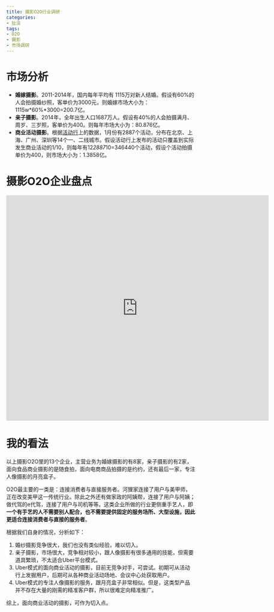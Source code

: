 ```yaml
---
title: 摄影O2O行业调研
categories: 
- 扯淡
tags: 
- O2O
- 摄影
- 市场调研
---
```



# 市场分析

* **婚嫁摄影**。2011-2014年，国内每年平均有 1115万对新人结婚。假设有60%的人会拍摄婚纱照，客单价为3000元，则婚嫁市场大小为：1115w\*60%\*3000=200.7亿。
* **亲子摄影**。2014年，全年出生人口1687万人。假设有40%的人会拍摄满月、周岁、三岁照，客单价为400。则每年市场大小为：80.876亿。
* **商业活动摄影**。根据[活动行](http://www.huodongxing.com/calendar?month=2016-01)上的数据，1月份有2887个活动，分布在北京、上海、广州、深圳等14个一、二线城市。假设活动行上发布的活动只覆盖到实际发生商业活动的1/10，则每年有12*2887*10=346440个活动，假设个活动拍摄单价为400，则市场大小为：1.3858亿。




# 摄影O2O企业盘点

<iframe width="700" height="600" frameborder="0" scrolling="no" src="https://onedrive.live.com/embed?cid=291833EB38AA4FA0&resid=291833EB38AA4FA0%2124513&authkey=AAMO2Cqxdw4Uyeg&em=2&wdAllowInteractivity=False&Item='%E5%B7%A5%E4%BD%9C%E8%A1%A8%201'!A1%3AG14&wdHideGridlines=True&wdDownloadButton=True"></iframe>


# 我的看法

以上摄影O2O里的13个企业，主营业务为婚嫁摄影的有8家，亲子摄影的有2家，面向食品商业摄影的是随食拍，面向电商商品拍摄的是约约，还有最后一家，专注人像摄影的月亮盒子。

O2O最主要的一类是：连接消费者与直接服务者。河狸家连接了用户与美甲师，正在改变美甲这一传统行业。除此之外还有做家政的阿姨帮，连接了用户与阿姨；做代驾的e代驾，连接了用户与司机等等。这类企业所做的行业更侧重手艺人，即**一个有手艺的人不需要别人配合，也不需要提供固定的服务场所、大型设施，因此更适合连接消费者与直接的服务者**。


根据我们自身的情况，分析如下：

1. 婚纱摄影竞争很大，我们也没有类似经验，难以切入。
2. 亲子摄影，市场很大，竞争相对较小，跟人像摄影有很多通用的技能，但需要道具繁琐，不太适合Uber平台模式。
3. Uber模式的面向商业活动的摄影，目前无竞争对手，可尝试。初期可从活动行上发掘用户，后期可从各种商业活动场地、会议中心处获取用户。
4. Uber模式的专注人像摄影的服务，跟月亮盒子非常相似。但是，这类型产品并不存在大量的刚需的精准客户群，所以很难定向精准推广。

综上，面向商业活动的摄影，可作为切入点。
